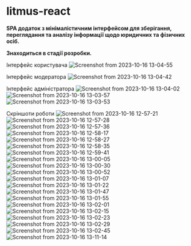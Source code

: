 # litmus-react

**SPA додаток з мінімалістичним інтерфейсом для зберігання, переглядання та аналізу інформації щодо юридичних та фізичних осіб.**

  
**Знаходиться в стадії розробки.**

Інтерфейс користувача
![Screenshot from 2023-10-16 13-04-55](https://github.com/maxmmin/litmus-react/assets/96373600/763361a0-5dba-41f2-b18c-a1caf1c5f2f5)

Інтерфейс модератора
![Screenshot from 2023-10-16 13-04-42](https://github.com/maxmmin/litmus-react/assets/96373600/d5b6cbdc-4255-43f3-85e4-ff3314f8f0e0)

Інтерфейс адміністратора
![Screenshot from 2023-10-16 13-04-02](https://github.com/maxmmin/litmus-react/assets/96373600/cfa3a13c-a55a-469e-910e-748d914e4044)
![Screenshot from 2023-10-16 13-03-57](https://github.com/maxmmin/litmus-react/assets/96373600/5e057720-ae6b-4731-b331-51b2dfd3622b)
![Screenshot from 2023-10-16 13-03-53](https://github.com/maxmmin/litmus-react/assets/96373600/2dc0c6ec-9106-431c-a316-d2396a9edb21)

Скріншоти роботи
![Screenshot from 2023-10-16 12-57-21](https://github.com/maxmmin/litmus-react/assets/96373600/08738ead-e8b7-4a90-8833-d34ddfa51d9a)
![Screenshot from 2023-10-16 12-57-28](https://github.com/maxmmin/litmus-react/assets/96373600/8996217c-ab45-4d32-8e72-203c6c3becb5)
![Screenshot from 2023-10-16 12-57-36](https://github.com/maxmmin/litmus-react/assets/96373600/49825714-4646-45d1-8f6c-e3839678933a)
![Screenshot from 2023-10-16 12-58-17](https://github.com/maxmmin/litmus-react/assets/96373600/d461be27-278a-4b9b-8e94-a9a44b8f6b0e)
![Screenshot from 2023-10-16 12-58-27](https://github.com/maxmmin/litmus-react/assets/96373600/7d5152d2-2dfc-49be-bae2-c4ca6e82f644)
![Screenshot from 2023-10-16 12-58-35](https://github.com/maxmmin/litmus-react/assets/96373600/c9802294-1e83-48a7-8db8-07d318b917e7)
![Screenshot from 2023-10-16 12-59-41](https://github.com/maxmmin/litmus-react/assets/96373600/3509de47-39a2-44e6-8e6e-fb19ad3022e2)
![Screenshot from 2023-10-16 13-00-05](https://github.com/maxmmin/litmus-react/assets/96373600/71116ab5-2718-4dc7-adee-429877bd931f)
![Screenshot from 2023-10-16 13-00-30](https://github.com/maxmmin/litmus-react/assets/96373600/b8f23dfe-0e1c-4670-8c98-95d4a1e1b9e9)
![Screenshot from 2023-10-16 13-00-52](https://github.com/maxmmin/litmus-react/assets/96373600/d42f3630-91d0-45ed-ad35-7944361acdb0)
![Screenshot from 2023-10-16 13-01-07](https://github.com/maxmmin/litmus-react/assets/96373600/d9d93f88-a1bb-4d50-bf72-f068dbcacd4f)
![Screenshot from 2023-10-16 13-01-22](https://github.com/maxmmin/litmus-react/assets/96373600/c60a9232-eda3-4d2d-ae69-e5e7d5312265)
![Screenshot from 2023-10-16 13-01-47](https://github.com/maxmmin/litmus-react/assets/96373600/6450e4d9-0556-43de-8694-fb929120be80)
![Screenshot from 2023-10-16 13-01-55](https://github.com/maxmmin/litmus-react/assets/96373600/ffa43434-bace-4524-94b4-269f3eaa3933)
![Screenshot from 2023-10-16 13-02-01](https://github.com/maxmmin/litmus-react/assets/96373600/b47d2dd2-201a-452d-9809-1432b39e41b1)
![Screenshot from 2023-10-16 13-02-15](https://github.com/maxmmin/litmus-react/assets/96373600/2416099e-2010-4d19-9b8b-a7f44b9ad463)
![Screenshot from 2023-10-16 13-02-23](https://github.com/maxmmin/litmus-react/assets/96373600/46502ccb-46a3-4dd0-aa6d-2946e8aec81b)
![Screenshot from 2023-10-16 13-02-29](https://github.com/maxmmin/litmus-react/assets/96373600/d7c07711-5cac-4dfe-a8d3-0b232126e969)
![Screenshot from 2023-10-16 13-02-45](https://github.com/maxmmin/litmus-react/assets/96373600/62b82509-803f-4e30-b37a-69b3143fc306)
![Screenshot from 2023-10-16 13-11-14](https://github.com/maxmmin/litmus-react/assets/96373600/85f5a67b-4980-43b7-9fc2-0a850fec2baf)





